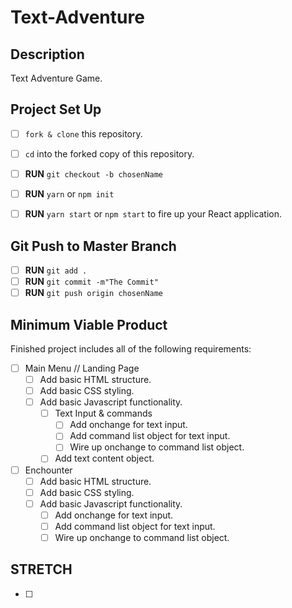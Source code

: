 # Text-Adventure

## Description

Text Adventure Game. 

## Project Set Up

- [ ] `fork & clone` this repository.
- [ ] `cd` into the forked copy of this repository.
- [ ] **RUN** `git checkout -b chosenName`
- [ ] **RUN** `yarn` or `npm init`
- [ ] **RUN** `yarn start` or `npm start` to fire up your React application. 


## Git Push to Master Branch

- [ ] **RUN** `git add .`
- [ ] **RUN** `git commit -m"The Commit"`
- [ ] **RUN** `git push origin chosenName`

## Minimum Viable Product

Finished project includes all of the following requirements:

- [ ] Main Menu // Landing Page
  - [ ] Add basic HTML structure.
  - [ ] Add basic CSS styling.
  - [ ] Add basic Javascript functionality. 
    - [ ] Text Input & commands
      - [ ] Add onchange for text input.
      - [ ] Add command list object for text input.
      - [ ] Wire up onchange to command list object.
    - [ ] Add text content object.

- [ ] Enchounter 
  - [ ] Add basic HTML structure.
  - [ ] Add basic CSS styling.
  - [ ] Add basic Javascript functionality. 
    - [ ] Add onchange for text input.
    - [ ] Add command list object for text input.
    - [ ] Wire up onchange to command list object.

## STRETCH 

- [ ] 
